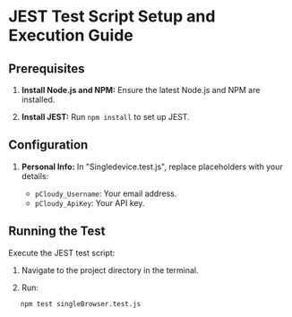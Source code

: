 # JEST Test Script Setup and Execution Guide

## Prerequisites

1. **Install Node.js and NPM:** Ensure the latest Node.js and NPM are installed.

2. **Install JEST:** Run `npm install` to set up JEST.

## Configuration

1. **Personal Info:** In "Singledevice.test.js", replace placeholders with your details:

   - `pCloudy_Username`: Your email address.
   - `pCloudy_ApiKey`: Your API key.

## Running the Test

Execute the JEST test script:

1. Navigate to the project directory in the terminal.

2. Run:

```bash 
   npm test singleBrowser.test.js
